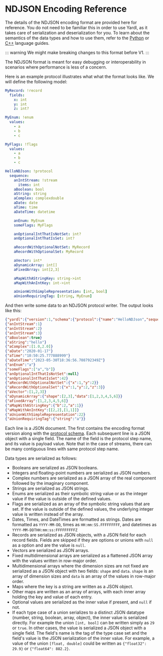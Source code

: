 # NDJSON Encoding Reference

The details of the NDJSON encoding format are provided here for reference. You
do not need to be familiar this in order to use Yardl, as it takes care of
serialization and deserialization for you. To learn about the semantics of the
data types and how to use them, refer to the [Python](../python/language.md) or
[C++](../cpp/language.md) language guides.

::: warning
We might make breaking changes to this format before V1.
:::

The NDJSON format is meant for easy debugging or interoperability in scenarios where performance is less of a concern.

Here is an example protocol illustrates what what the format looks like. We will define the following model:

```yaml
MyRecord: !record
  fields:
    x: int
    y: int
    z: int?

MyEnum: !enum
  values:
    - a
    - b
    - c

MyFlags: !flags
  values:
    - a
    - b
    - c

HelloNDJson: !protocol
  sequence:
    anIntStream: !stream
      items: int
    aBoolean: bool
    aString: string
    aComplex: complexdouble
    aDate: date
    aTime: time
    aDateTime: datetime

    anEnum: MyEnum
    someFlags: MyFlags

    anOptionalIntThatIsNotSet: int?
    anOptionalIntThatIsSet: int?

    aRecordWithOptionalNotSet: MyRecord
    aRecordWithOptionalSet: MyRecord

    aVector: int*
    aDynamicArray: int[]
    aFixedArray: int[2,3]

    aMapWithAStringKey: string->int
    aMapWithAnIntKey: int->int

    aUnionWithSimpleRepresentation: [int, bool]
    aUnionRequiringTag: [string, MyEnum]
  ```

  And then write some data to an NDJSON protocol writer. The output looks like this:

```json
{"yardl":{"version":1,"schema":{"protocol":{"name":"HelloNDJson","sequence":[{"name":"anIntStream","type":{"stream":{"items":"int32"}}},{"name":"aBoolean","type":"bool"},{"name":"aString","type":"string"},{"name":"aComplex","type":"complexfloat64"},{"name":"aDate","type":"date"},{"name":"aTime","type":"time"},{"name":"aDateTime","type":"datetime"},{"name":"anEnum","type":"Sandbox.MyEnum"},{"name":"someFlags","type":"Sandbox.MyFlags"},{"name":"anOptionalIntThatIsNotSet","type":[null,"int32"]},{"name":"anOptionalIntThatIsSet","type":[null,"int32"]},{"name":"aRecordWithOptionalNotSet","type":"Sandbox.MyRecord"},{"name":"aRecordWithOptionalSet","type":"Sandbox.MyRecord"},{"name":"aVector","type":{"vector":{"items":"int32"}}},{"name":"aDynamicArray","type":{"array":{"items":"int32"}}},{"name":"aFixedArray","type":{"array":{"items":"int32","dimensions":[{"length":2},{"length":3}]}}},{"name":"aMapWithAStringKey","type":{"map":{"keys":"string","values":"int32"}}},{"name":"aMapWithAnIntKey","type":{"map":{"keys":"int32","values":"int32"}}},{"name":"aUnionWithSimpleRepresentation","type":[{"label":"int32","type":"int32"},{"label":"bool","type":"bool"}]},{"name":"aUnionRequiringTag","type":[{"label":"string","type":"string"},{"label":"MyEnum","type":"Sandbox.MyEnum"}]}]},"types":[{"name":"MyEnum","values":[{"symbol":"a","value":0},{"symbol":"b","value":1},{"symbol":"c","value":2}]},{"name":"MyFlags","values":[{"symbol":"a","value":1},{"symbol":"b","value":2},{"symbol":"c","value":4}]},{"name":"MyRecord","fields":[{"name":"x","type":"int32"},{"name":"y","type":"int32"},{"name":"z","type":[null,"int32"]}]}]}}}
{"anIntStream":1}
{"anIntStream":2}
{"anIntStream":3}
{"aBoolean":true}
{"aString":"hello"}
{"aComplex":[1.0,2.0]}
{"aDate":"2020-01-17"}
{"aTime":"10:50:25.777888999"}
{"aDateTime":"2023-05-30T18:36:56.708792349Z"}
{"anEnum":"a"}
{"someFlags":["a","b"]}
{"anOptionalIntThatIsNotSet":null}
{"anOptionalIntThatIsSet":42}
{"aRecordWithOptionalNotSet":{"x":1,"y":2}}
{"aRecordWithOptionalSet":{"x":1,"y":2,"z":3}}
{"aVector":[1,2,3]}
{"aDynamicArray":{"shape":[2,3],"data":[1,2,3,4,5,6]}}
{"aFixedArray":[1,2,3,4,5,6]}
{"aMapWithAStringKey":{"b":2,"a":1}}
{"aMapWithAnIntKey":[[2,2],[1,1]]}
{"aUnionWithSimpleRepresentation":22}
{"aUnionRequiringTag":{"string":"a"}}
```

Each line is a JSON document. The first contains the encoding format version
along with the [protocol schema](protocol-schema). Each
subsequent line is a JSON object with a single field. The name of the field is the
protocol step name, and its value is payload value. Note that in the case of
streams, there can be many contiguous lines with same protocol step name.

Data types are serialized as follows:

- Booleans are serialized as JSON booleans.
- Integers and floating-point numbers are serialized as JSON numbers.
- Complex numbers are serialized as a JSON array of the real component followed
  by the imaginary component.
- Strings are serialized as JSON strings.
- Enums are serialized as their symbolic string value or as the integer value if
  the value is outside of the defined values.
- Flags are serialized as an array of the symbolic string values that are set.
  If the value is outside of the defined values, the underlying integer value is
  written instead of the array.
- Dates, Times, and DateTimes are formatted as strings. Dates are formatted as
  `YYYY-MM-DD`, times as `HH:mm:SS.FFFFFFFFF`, and datetimes as
  `YYYY-MM-DDTHH:mm:ss:FFFFFFFFFZ`
- Records are serialized as JSON objects, with a JSON field for each record
  fields. Fields are skipped if they are options or unions with `null` as a
  option and are the value is `null`.
- Vectors are serialized as JSON arrays.
- Fixed multidimensional arrays are serialized as a flattened JSON array with
  the values written in row-major order.
- Multidimensional arrays where the dimension sizes are not fixed are serialized
  as a JSON object with two fields: `shape` and `data`. `shape` is an array of
  dimension sizes and `data` is an array of the values in row-major order.
- Maps where the key is a string are written as a JSON object.
- Other maps are written as an array of arrays, with each inner array holding
  the key and value of each entry.
- Optional values are serialized as the inner value if present, and `null` if
  not.
- If each type case of a union serializes to a distinct JSON datatype (number,
  string, boolean, array, object), the inner value is serialized directly. For
  example the union `[int, bool]` can be written simply as `29` or `true`. In
  other cases, the value is serialized a JSON object with a single field. The
  field's name is the tag of the type case set and the field's value is the JSON
  serialization of the inner value. For example, a value of the union `[float,
  double]` could be written as `{"float32": 29.9}` or `{"float64": 882.2}`.

